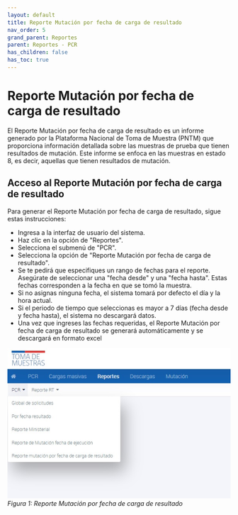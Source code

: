 ```yaml
---
layout: default
title: Reporte Mutación por fecha de carga de resultado
nav_order: 5
grand_parent: Reportes
parent: Reportes - PCR
has_children: false
has_toc: true
---
```

# Reporte Mutación por fecha de carga de resultado

El Reporte Mutación por fecha de carga de resultado es un informe generado por la Plataforma Nacional de Toma de Muestra (PNTM) que proporciona información detallada sobre las muestras de prueba que tienen resultados de mutación. Este informe se enfoca en las muestras en estado 8, es decir, aquellas que tienen resultados de mutación.

## Acceso al Reporte Mutación por fecha de carga de resultado

Para generar el Reporte Mutación por fecha de carga de resultado, sigue estas instrucciones:

- Ingresa a la interfaz de usuario del sistema.
- Haz clic en la opción de "Reportes".
- Selecciona el submenú de "PCR".
- Selecciona la opción de "Reporte Mutación por fecha de carga de resultado".
- Se te pedirá que especifiques un rango de fechas para el reporte. Asegúrate de seleccionar una "fecha desde" y una "fecha hasta". Estas fechas corresponden a la fecha en que se tomó la muestra.
- Si no asignas ninguna fecha, el sistema tomará por defecto el día y la hora actual.
- Si el periodo de tiempo que seleccionas es mayor a 7 días (fecha desde y fecha hasta), el sistema no descargará datos.
- Una vez que ingreses las fechas requeridas, el Reporte Mutación por fecha de carga de resultado se generará automáticamente y se descargará en formato excel

![Alt text](img/Reporte-PCR.jpg)
_Figura 1: Reporte Mutación por fecha de carga de resultado_